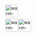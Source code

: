 <style lang="scss">
/* 定义样式 */
.between-header {
  margin-bottom: 5px;
  display: flex;
  align-items: center;
}

.between-header img {
  height: 40px;
  border-radius: 4px;
}

.between-left img, .between-right img {
  height: 40px;
  margin-right: 1px;
  border-radius: 4px;
}

</style>

<div class="between-header">
    <a href="https://gitee.com/dromara/warm-flow">
        <img src="/ggw/bewteenone.png" alt="warm-flow Logo">
    </a>
</div>

<div style="display: flex; ">
    <div class="between-left">
        <a href="https://gitee.com/dromara/warm-flow">
            <img src="/ggw/bewteentwo.png" alt="warm-flow Logo">
        </a>
    </div>
    <div class="between-right">
        <a href="https://gitee.com/dromara/warm-flow">
            <img src="/ggw/bewteentwo.png" alt="warm-flow Logo">
        </a>
    </div>
</div>
